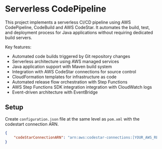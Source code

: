 # Serverless CodePipeline

This project implements a serverless CI/CD pipeline using AWS CodePipeline, CodeBuild and AWS CodeStar. It automates the build, test, and deployment process for Java applications without requiring dedicated build servers.

Key features:
- Automated code builds triggered by Git repository changes
- Serverless architecture using AWS managed services
- Java application support with Maven build system
- Integration with AWS CodeStar connections for source control
- CloudFormation templates for infrastructure as code
- Automated release flow orchestration with Step Functions
- AWS Step Functions SDK integration integration with CloudWatch logs
- Event-driven architecture with EventBridge


## Setup

Create `configuration.json` file at the same level as `pom.xml` with the codestart connection ARN.

```json
{
    "codeStarConnectionARN": "arn:aws:codestar-connections:[YOUR_AWS_REGION]:[YOUR_AWS_ACCOUNT_ID]:connection/[CONNECTION_ID]"
}

```

